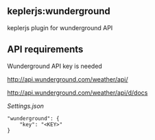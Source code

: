 ## keplerjs:wunderground

keplerjs plugin for wunderground API

## API requirements

Wunderground API key is needed

http://api.wunderground.com/weather/api/

http://api.wunderground.com/weather/api/d/docs

*Settings.json*
```
"wunderground": {
    "key": "<KEY>"
}
```
